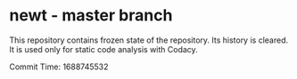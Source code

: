# newt - master branch

This repository contains frozen state of the repository.
Its history is cleared. It is used only for static code
analysis with Codacy.

Commit Time: 1688745532